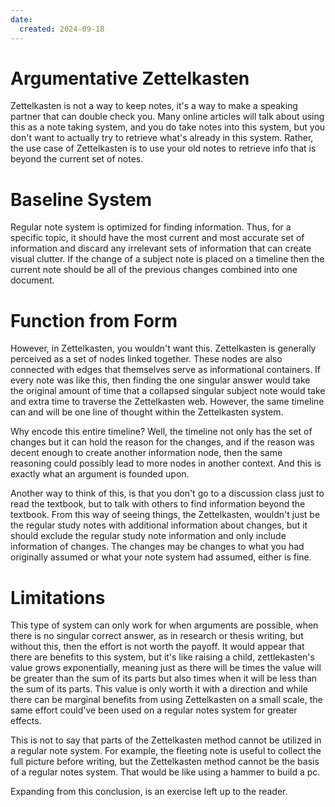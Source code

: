 ```yaml
---
date:
  created: 2024-09-18
---
```

# Argumentative Zettelkasten
  Zettelkasten is not a way to keep notes, it's a way to make a speaking partner that can double check you. Many online articles will talk about using this as a note taking system, and you do take notes into this system, but you don't want to actually try to retrieve what's already in this system. Rather, the use case of Zettelkasten is to use your old notes to retrieve info that is beyond the current set of notes.

# Baseline System
  Regular note system is optimized for finding information. Thus, for a specific topic, it should have the most current and most accurate set of information and discard any irrelevant sets of information that can create visual clutter. If the change of a subject note is placed on a timeline then the current note should be all of the previous changes combined into one document.

# Function from Form
  However, in Zettelkasten, you wouldn't want this. Zettelkasten is generally perceived as a set of nodes linked together. These nodes are also connected with edges that themselves serve as informational containers. If every note was like this, then finding the one singular answer would take the original amount of time that a collapsed singular subject note would take and extra time to traverse the Zettelkasten web. However, the same timeline can and will be one line of thought within the Zettelkasten system.

  Why encode this entire timeline? Well, the timeline not only has the set of changes but it can hold the reason for the changes, and if the reason was decent enough to create another information node, then the same reasoning could possibly lead to more nodes in another context. And this is exactly what an argument is founded upon.

  Another way to think of this, is that you don't go to a discussion class just to read the textbook, but to talk with others to find information beyond the textbook. From this way of seeing things, the Zettelkasten, wouldn't just be the regular study notes with additional information about changes, but it should exclude the regular study note information and only include information of changes. The changes may be changes to what you had originally assumed or what your note system had assumed, either is fine.

# Limitations
  This type of system can only work for when arguments are possible, when there is no singular correct answer, as in research or thesis writing, but without this, then the effort is not worth the payoff. It would appear that there are benefits to this system, but it's like raising a child, zettlekasten's value grows exponentially, meaning just as there will be times the value will be greater than the sum of its parts but also times when it will be less than the sum of its parts. This value is only worth it with a direction and while there can be marginal benefits from using Zettelkasten on a small scale, the same effort could've been used on a regular notes system for greater effects.

  This is not to say that parts of the Zettelkasten method cannot be utilized in a regular note system. For example, the fleeting note is useful to collect the full picture before writing, but the Zettelkasten method cannot be the basis of a regular notes system. That would be like using a hammer to build a pc.

  Expanding from this conclusion, is an exercise left up to the reader.
